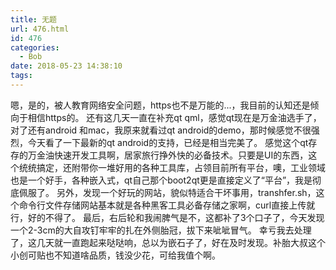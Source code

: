 ```yaml
---
title: 无题
url: 476.html
id: 476
categories:
  - Bob
date: 2018-05-23 14:38:10
tags:
---
```


嗯，是的，被人教育网络安全问题，https也不是万能的...，我目前的认知还是倾向于相信https的。 还有这几天一直在补充qt qml，感觉qt现在是万金油选手了，对了还有android 和mac，我原来就看过qt android的demo，那时候感觉不很强烈，今天看了一下最新的qt android的支持，已经是相当完美了。 感觉这个qt存存的万金油快速开发工具啊，居家旅行挣外快的必备技术。只要是UI的东西，这个统统搞定，还附带你一堆好用的各种工具库，占领目前所有平台，噢，工业领域也是一个好手，各种嵌入式，qt自己那个boot2qt更是直接定义了“平台”，我是彻底佩服了。 另外，发现一个好玩的网站，貌似特适合干坏事用，transhfer.sh，这个命令行文件存储网站基本就是各种黑客工具必备存储之家啊，curl直接上传就行，好的不得了。 最后，右后轮和我闹脾气是不，这都补了3个口子了，今天发现一个2-3cm的大自攻钉牢牢的扎在外侧胎冠，拔下来呲呲冒气。 幸亏我去处理了，这几天就一直跑起来哒哒响，总以为嵌石子了，好在及时发现。补胎大叔这个小创可贴也不知道啥品质，钱没少花，可给我值个啊。